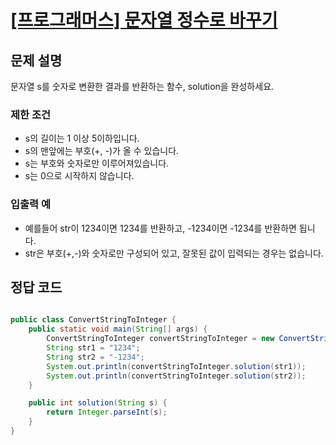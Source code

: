 # [\[프로그래머스\] 문자열 정수로 바꾸기](https://programmers.co.kr/learn/courses/30/lessons/12925?language=javascript)

## 문제 설명
문자열 s를 숫자로 변환한 결과를 반환하는 함수, solution을 완성하세요.

### 제한 조건
- s의 길이는 1 이상 5이하입니다.
- s의 맨앞에는 부호(+, -)가 올 수 있습니다.
- s는 부호와 숫자로만 이루어져있습니다.
- s는 0으로 시작하지 않습니다.

### 입출력 예
- 예를들어 str이 1234이면 1234를 반환하고, -1234이면 -1234를 반환하면 됩니다.
- str은 부호(+,-)와 숫자로만 구성되어 있고, 잘못된 값이 입력되는 경우는 없습니다.

## 정답 코드
```java

public class ConvertStringToInteger {
    public static void main(String[] args) {
        ConvertStringToInteger convertStringToInteger = new ConvertStringToInteger();
        String str1 = "1234";
        String str2 = "-1234";
        System.out.println(convertStringToInteger.solution(str1));
        System.out.println(convertStringToInteger.solution(str2));
    }

    public int solution(String s) {
        return Integer.parseInt(s);
    }
}
```
